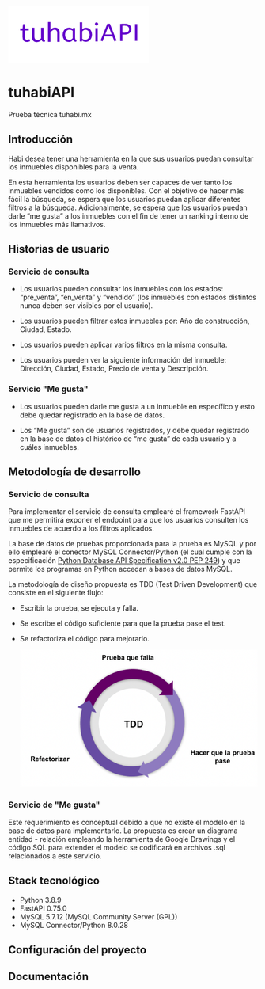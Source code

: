 ![tuhabiAPI](docs/images/header.gif)
# tuhabiAPI

Prueba técnica tuhabi.mx

## Introducción

Habi desea tener una herramienta en la que sus usuarios puedan consultar los 
inmuebles disponibles para la venta. 

En esta herramienta los usuarios deben ser capaces de ver tanto los inmuebles 
vendidos como los disponibles. Con el objetivo de hacer más fácil la búsqueda, 
se espera que los usuarios puedan aplicar diferentes filtros a la búsqueda.
Adicionalmente, se espera que los usuarios puedan darle “me gusta” a los 
inmuebles con el fin de tener un ranking interno de los inmuebles más 
llamativos.

## Historias de usuario

### Servicio de consulta

- Los usuarios pueden consultar los inmuebles con los estados: “pre_venta”, 
  “en_venta” y “vendido” (los inmuebles con estados distintos nunca deben 
  ser visibles por el usuario).
  
- Los usuarios pueden filtrar estos inmuebles por: Año de construcción,
  Ciudad, Estado.
  
- Los usuarios pueden aplicar varios filtros en la misma consulta.
  
- Los usuarios pueden ver la siguiente información del inmueble: Dirección, 
  Ciudad, Estado, Precio de venta y Descripción.

### Servicio "Me gusta"

- Los usuarios pueden darle me gusta a un inmueble en específico y esto 
  debe quedar registrado en la base de datos.
  
- Los “Me gusta” son de usuarios registrados, y debe quedar registrado en 
  la base de datos el histórico de “me gusta” de cada usuario y a cuáles 
  inmuebles.
  
## Metodología de desarrollo

### Servicio de consulta

Para implementar el servicio de consulta emplearé
el framework FastAPI que me permitirá exponer el endpoint para que 
los usuarios consulten los inmuebles de acuerdo a los filtros aplicados.

La base de datos de pruebas proporcionada para la prueba es MySQL y 
por ello emplearé el conector MySQL Connector/Python (el cual cumple 
con la especificación [Python Database API Specification v2.0 PEP 249](
https://peps.python.org/pep-0249/))
y que permite los programas en Python accedan a bases de datos MySQL.

La metodología de diseño propuesta es TDD (Test Driven Development) que 
consiste en el siguiente flujo:
  
* Escribir la prueba, se ejecuta y falla.
* Se escribe el código suficiente para que la 
    prueba pase el test.
* Se refactoriza el código para mejorarlo.
  
  ![TDD](docs/images/tdd.png)

### Servicio de "Me gusta"

Este requerimiento es conceptual debido a que no existe el modelo en la 
base de datos para implementarlo. La propuesta es crear un diagrama 
entidad - relación empleando la herramienta de Google 
Drawings y el código SQL para extender el modelo se codificará en archivos
.sql relacionados a este servicio.

## Stack tecnológico

- Python 3.8.9
- FastAPI 0.75.0
- MySQL 5.7.12 (MySQL Community Server (GPL))
- MySQL Connector/Python  8.0.28

## Configuración del proyecto

## Documentación










